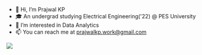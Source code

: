 - 👋 Hi, I’m Prajwal KP
- 🎓 An undergrad studying Electrical Engineering('22) @ PES University
- 👀 I’m interested in Data Analytics
- 📫 You can reach me at prajwalkp.work@gmail.com

![](https://komarev.com/ghpvc/?username=kp-prajwal&label=PROFILE+VIEWS)
<!---
kp-prajwal/kp-prajwal is a ✨ special ✨ repository because its `README.md` (this file) appears on your GitHub profile.
You can click the Preview link to take a look at your changes.
--->
